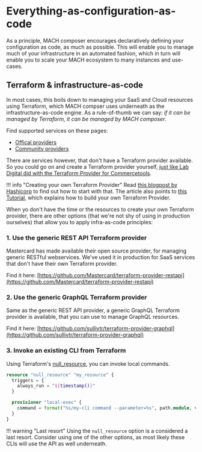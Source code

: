 # Everything-as-configuration-as-code

As a principle, MACH composer encourages declaratively defining your
configuration as code, as much as possible. This will enable you to manage much
of your infrastructure in an automated fashion, which in turn will enable you to
scale your MACH ecosystem to many instances and use-cases.


## Terraform & infrastructure-as-code

In most cases, this boils down to managing your SaaS and Cloud resources using
Terraform, which MACH compser uses underneath as the infrastructure-as-code
engine. As a rule-of-thumb we can say: *if it can be managed by Terraform, it
can be managed by MACH composer*.

Find supported services on these pages:

- [Offical providers](https://www.terraform.io/docs/providers/index.html)
- [Community providers](https://www.terraform.io/docs/providers/type/community-index.html)


There are services however, that don't have a Terraform provider available. So
you could go on and create a Terraform provider yourself, [just like Lab Digital
did with the Terraform Provider for Commercetools](https://blog.labdigital.nl/commercetools-terraform-a-match-made-in-heaven-1d7a48e4931b).


!!! info "Creating your own Terraform Provider"
    Read [this blogpost by Hashicorp](https://www.hashicorp.com/resources/creating-terraform-provider-for-anything) to find out how to start with that. The article also points to [this Tutorial](https://learn.hashicorp.com/collections/terraform/providers), which explains how to build your own Terraform Provider.


When yo don't have the time or the resources to create your own Terraform
provider, there are other options (that we're not shy of using in production
ourselves) that allow you to apply infra-as-code principles:

### 1. Use the generic REST API Terraform provider

Mastercard has made available their open source provider, for managing generic
RESTful webservices. We've used it in production for SaaS services that don't
have their own Terraform provider.

Find it here: [https://github.com/Mastercard/terraform-provider-restapi](https://github.com/Mastercard/terraform-provider-restapi)


### 2. Use the generic GraphQL Terraform provider

Same as the generic REST API provider, a generic GraphQL Terraform provider is
available, that you can use to manage GraphQL resources.

Find it here: [https://github.com/sullivtr/terraform-provider-graphql](https://github.com/sullivtr/terraform-provider-graphql)


### 3. Invoke an existing CLI from Terraform

Using Terraform's [null_resource](https://registry.terraform.io/providers/hashicorp/null/latest/docs/resources/resource), you can invoke local commands.

```terraform
resource "null_resource" "my_resource" {
  triggers = {
    always_run = "${timestamp()}"
  }

  provisioner "local-exec" {
    command = format("%s/my-cli command --parameter=%s", path.module, var.my_parameter)
  }
}
```

!!! warning "Last resort"
    Using the `null_resource` option is a considered a last resort. Consider
    using one of the other options, as most likely these CLIs will use the API
    as well underneath.
